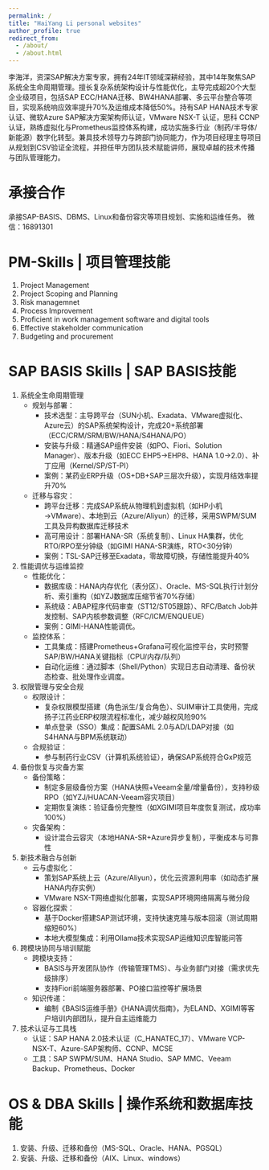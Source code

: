```yaml
---
permalink: /
title: "HaiYang Li personal websites"
author_profile: true
redirect_from: 
  - /about/
  - /about.html
---
```

李海洋，资深SAP解决方案专家，拥有24年IT领域深耕经验，其中14年聚焦SAP系统全生命周期管理。擅长复杂系统架构设计与性能优化，主导完成超20个大型企业级项目，包括SAP ECC/HANA迁移、BW4HANA部署、多云平台整合等项目，实现系统响应效率提升70%及运维成本降低50%。持有SAP HANA技术专家认证、微软Azure SAP解决方案架构师认证，VMware NSX-T 认证，思科 CCNP 认证，熟练虚拟化与Prometheus监控体系构建，成功实施多行业（制药/半导体/新能源）数字化转型。兼具技术领导力与跨部门协同能力，作为项目经理主导项目从规划到CSV验证全流程，并担任甲方团队技术赋能讲师，展现卓越的技术传播与团队管理能力。

承接合作
======
承接SAP-BASIS、DBMS、Linux和备份容灾等项目规划、实施和运维任务。
微信：16891301


PM-Skills | 项目管理技能
======
1. Project Management
2. Project Scoping and Planning
3. Risk managemnet
4. Process Improvement
5. Proficient in work management software and digital tools
6. Effective stakeholder communication
7. Budgeting and procurement

SAP BASIS Skills | SAP BASIS技能
======
1. ​系统全生命周期管理​
   - ​规划与部署​：
     - 技术选型​：主导跨平台（SUN小机、Exadata、VMware虚拟化、Azure云）的SAP系统架构设计，完成20+系统部署（ECC/CRM/SRM/BW/HANA/S4HANA/PO）
     - ​安装与升级​：精通SAP组件安装（如PO、Fiori、Solution Manager）、版本升级（如ECC EHP5→EHP8、HANA 1.0→2.0）、补丁应用（Kernel/SP/ST-PI）
     - 案例​：某药业ERP升级（OS+DB+SAP三层次升级），实现月结效率提升70%
   - 迁移与容灾​：
     - ​跨平台迁移​：完成SAP系统从物理机到虚拟机（如HP小机→VMware）、本地到云（Azure/Aliyun）的迁移，采用SWPM/SUM工具及异构数据库迁移技术
     - ​高可用设计​：部署HANA-SR（系统复制）、Linux HA集群，优化RTO/RPO至分钟级（如GIMI HANA-SR演练，RTO<30分钟）
     - ​案例​：TSL-SAP迁移至Exadata，零故障切换，存储性能提升40%
2. 性能调优与运维监控​
   - 性能优化​：
     - 数据库级​：HANA内存优化（表分区）、Oracle、MS-SQL执行计划分析、索引重构（如YZJ数据库压缩节省70%存储）
     - ​系统级​：ABAP程序代码审查（ST12/ST05跟踪）、RFC/Batch Job并发控制、SAP内核参数调整（RFC/ICM/ENQUEUE）
     -  ​案例​：GIMI-HANA性能调优。
   - 监控体系​：
     - ​工具集成​：搭建Prometheus+Grafana可视化监控平台，实时预警SAP/BW/HANA关键指标（CPU/内存/队列）
     - ​自动化运维​：通过脚本（Shell/Python）实现日志自动清理、备份状态检查、批处理作业调度。
3. 权限管理与安全合规​
   - ​权限设计​：
     - 复杂权限模型搭建（角色派生/复合角色）、SUIM审计工具使用，完成扬子江药业ERP权限流程标准化，减少越权风险90%
     - 单点登录（SSO）集成：配置SAML 2.0与AD/LDAP对接（如S4HANA与BPM系统联动）
   - ​合规验证​：
     - 参与制药行业CSV（计算机系统验证），确保SAP系统符合GxP规范
4. 备份恢复与灾备方案​
   - ​备份策略​：
     - 制定多层级备份方案（HANA快照+Veeam全量/增量备份），支持秒级RPO（如YZJ/HUACAN-Veeam容灾项目）
     - 定期恢复演练：验证备份完整性（如XGIMI项目年度恢复测试，成功率100%）
    - ​灾备架构​：
      - 设计混合云容灾（本地HANA-SR+Azure异步复制），平衡成本与可靠性
5. 新技术融合与创新​
    - ​云与虚拟化​：
      - 策划SAP系统上云（Azure/Aliyun），优化云资源利用率（如动态扩展HANA内存实例）
      - VMware NSX-T网络虚拟化部署，实现SAP环境网络隔离与微分段
    - 容器化探索​：
      - 基于Docker搭建SAP测试环境，支持快速克隆与版本回滚（测试周期缩短60%）
      - 本地大模型集成：利用Ollama技术实现SAP运维知识库智能问答
6. 跨模块协同与培训赋能​
    - 跨模块支持​：
      -  BASIS与开发团队协作（传输管理TMS）、与业务部门对接（需求优先级排序）
      -  支持Fiori前端服务器部署、PO接口监控等扩展场景
   -  知识传递​：
      -  编制《BASIS运维手册》《HANA调优指南》，为ELAND、XGIMI等客户培训内部团队，提升自主运维能力
7. 技术认证与工具栈​
   - 认证​：SAP HANA 2.0技术认证（C_HANATEC_17）、VMware VCP-NSX-T、Azure-SAP架构师、CCNP、MCSE
   - 工具​：SAP SWPM/SUM、HANA Studio、SAP MMC、Veeam Backup、Prometheus、Docker

OS & DBA Skills | 操作系统和数据库技能
======
1. 安装、升级、迁移和备份（MS-SQL、Oracle、HANA、PGSQL）
2. 安装、升级、迁移和备份（AIX、Linux、windows）
